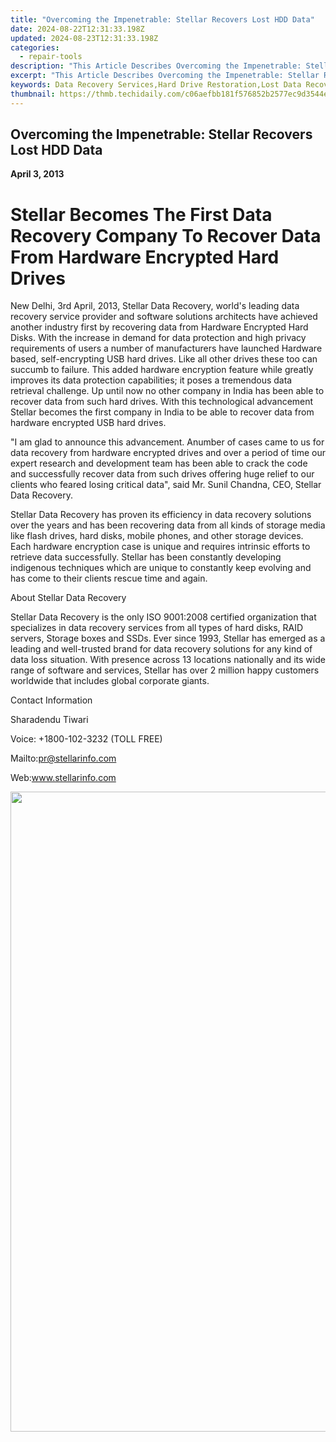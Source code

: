 ```yaml
---
title: "Overcoming the Impenetrable: Stellar Recovers Lost HDD Data"
date: 2024-08-22T12:31:33.198Z
updated: 2024-08-23T12:31:33.198Z
categories:
  - repair-tools
description: "This Article Describes Overcoming the Impenetrable: Stellar Recovers Lost HDD Data"
excerpt: "This Article Describes Overcoming the Impenetrable: Stellar Recovers Lost HDD Data"
keywords: Data Recovery Services,Hard Drive Restoration,Lost Data Recovery Techniques,Stellar Data Recovery Solutions,Data Recovery Success Rate,Hard Drive Data Retrieval,Impenetrable HDD Recovery Services
thumbnail: https://thmb.techidaily.com/c06aefbb181f576852b2577ec9d3544ebd6635b5e4bff4964dd308c72eeba377.jpg
---
```


## Overcoming the Impenetrable: Stellar Recovers Lost HDD Data

**April 3, 2013**

# **Stellar Becomes The First Data Recovery Company To Recover Data From Hardware Encrypted Hard Drives**

New Delhi, 3rd April, 2013, Stellar Data Recovery, world's leading data recovery service provider and software solutions architects have achieved another industry first by recovering data from Hardware Encrypted Hard Disks. With the increase in demand for data protection and high privacy requirements of users a number of manufacturers have launched Hardware based, self-encrypting USB hard drives. Like all other drives these too can succumb to failure. This added hardware encryption feature while greatly improves its data protection capabilities; it poses a tremendous data retrieval challenge. Up until now no other company in India has been able to recover data from such hard drives. With this technological advancement Stellar becomes the first company in India to be able to recover data from hardware encrypted USB hard drives.

 "I am glad to announce this advancement. Anumber of cases came to us for data recovery from hardware encrypted drives and over a period of time our expert research and development team has been able to crack the code and successfully recover data from such drives offering huge relief to our clients who feared losing critical data", said Mr. Sunil Chandna, CEO, Stellar Data Recovery.

 Stellar Data Recovery has proven its efficiency in data recovery solutions over the years and has been recovering data from all kinds of storage media like flash drives, hard disks, mobile phones, and other storage devices. Each hardware encryption case is unique and requires intrinsic efforts to retrieve data successfully. Stellar has been constantly developing indigenous techniques which are unique to constantly keep evolving and has come to their clients rescue time and again.

About Stellar Data Recovery

 Stellar Data Recovery is the only ISO 9001:2008 certified organization that specializes in data recovery services from all types of hard disks, RAID servers, Storage boxes and SSDs. Ever since 1993, Stellar has emerged as a leading and well-trusted brand for data recovery solutions for any kind of data loss situation. With presence across 13 locations nationally and its wide range of software and services, Stellar has over 2 million happy customers worldwide that includes global corporate giants.

Contact Information

Sharadendu Tiwari

Voice: +1800-102-3232 (TOLL FREE)

 Mailto:pr@stellarinfo.com

 Web:www.stellarinfo.com

<ins class="adsbygoogle"
     style="display:block"
     data-ad-format="autorelaxed"
     data-ad-client="ca-pub-7571918770474297"
     data-ad-slot="1223367746"></ins>



<ins class="adsbygoogle"
     style="display:block"
     data-ad-client="ca-pub-7571918770474297"
     data-ad-slot="8358498916"
     data-ad-format="auto"
     data-full-width-responsive="true"></ins>





<!-- affiliate ads begin -->
<a href="https://ephamedtechinc.pxf.io/c/5597632/2095385/26400" target="_top" id="2095385"><img src="//a.impactradius-go.com/display-ad/26400-2095385" border="0" alt="" width="1024" height="1024"/></a><img height="0" width="0" src="https://imp.pxf.io/i/5597632/2095385/26400" style="position:absolute;visibility:hidden;" border="0" />
<!-- affiliate ads end -->